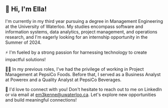 
## 👋 Hi, I'm Ella!

I'm currently in my third year pursuing a degree in Management Engineering at the University of Waterloo. My studies encompass software and information systems, data analytics, project management, and operations research, and I'm eagerly looking for an internship opportunity in the Summer of 2024.

⚡ I'm fueled by a strong passion for harnessing technology to create impactful solutions!

👩‍💼 In my previous roles, I've had the privilege of working in Project Management at PepsiCo Foods. Before that, I served as a Business Analyst at Powerex and a Quality Analyst at PepsiCo Beverages.

💬 I'd love to connect with you! Don't hesitate to reach out to me on LinkedIn or via email at em3kenne@uwaterloo.ca. Let's explore new opportunities and build meaningful connections!
